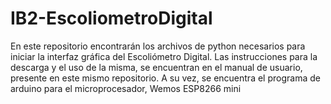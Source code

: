 # IB2-EscoliometroDigital

En este repositorio encontrarán los archivos de python necesarios para iniciar la interfaz gráfica del Escoliómetro Digital. Las instrucciones para la descarga y el uso de la misma, se encuentran en el manual de usuario, presente en este mismo repositorio. A su vez, se encuentra el programa de arduino para el microprocesador, Wemos ESP8266 mini
